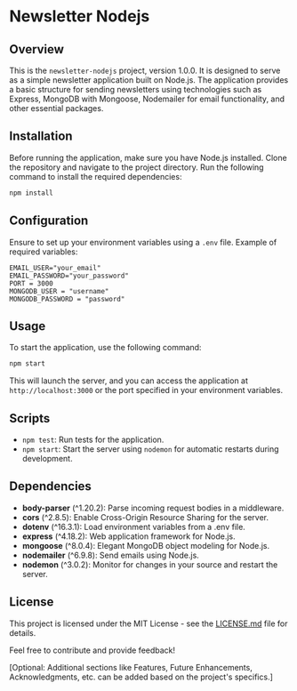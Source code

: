 # Newsletter Nodejs

## Overview

This is the `newsletter-nodejs` project, version 1.0.0. It is designed to serve as a simple newsletter application built on Node.js. The application provides a basic structure for sending newsletters using technologies such as Express, MongoDB with Mongoose, Nodemailer for email functionality, and other essential packages.

## Installation

Before running the application, make sure you have Node.js installed. Clone the repository and navigate to the project directory. Run the following command to install the required dependencies:

```bash
npm install
```

## Configuration

Ensure to set up your environment variables using a `.env` file. Example of required variables:

```env
EMAIL_USER="your_email"
EMAIL_PASSWORD="your_password"
PORT = 3000
MONGODB_USER = "username"
MONGODB_PASSWORD = "password"
```

## Usage

To start the application, use the following command:

```bash
npm start
```

This will launch the server, and you can access the application at `http://localhost:3000` or the port specified in your environment variables.

## Scripts

- `npm test`: Run tests for the application.
- `npm start`: Start the server using `nodemon` for automatic restarts during development.

## Dependencies

- **body-parser** (^1.20.2): Parse incoming request bodies in a middleware.
- **cors** (^2.8.5): Enable Cross-Origin Resource Sharing for the server.
- **dotenv** (^16.3.1): Load environment variables from a .env file.
- **express** (^4.18.2): Web application framework for Node.js.
- **mongoose** (^8.0.4): Elegant MongoDB object modeling for Node.js.
- **nodemailer** (^6.9.8): Send emails using Node.js.
- **nodemon** (^3.0.2): Monitor for changes in your source and restart the server.

## License

This project is licensed under the MIT License - see the [LICENSE.md](LICENSE.md) file for details.

Feel free to contribute and provide feedback!

[Optional: Additional sections like Features, Future Enhancements, Acknowledgments, etc. can be added based on the project's specifics.]
